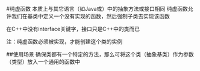 #纯虚函数
本质上与其它语言（如Java或）中的抽象方法或接口相同
纯虚函数允许我们在基类中定义一个没有实现的函数，然后强制子类去实现该函数

在C++中没有interface关键字，接口只是C++中的类而已

注：纯虚函数必须被实现，才能创建这个类的实例

##使用场景
确保类都有一个特定的方法，那么可将这个类（抽象基类）作为参数（类型）放入一个通用的函数中